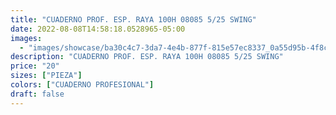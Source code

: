 ```yaml
---
title: "CUADERNO PROF. ESP. RAYA 100H 08085 5/25 SWING"
date: 2022-08-08T14:58:18.0528965-05:00
images:
  - "images/showcase/ba30c4c7-3da7-4e4b-877f-815e57ec8337_0a55d95b-4f8c-4d7e-bb6e-64daad46f17f.webp"
description: "CUADERNO PROF. ESP. RAYA 100H 08085 5/25 SWING"
price: "20"
sizes: ["PIEZA"]
colors: ["CUADERNO PROFESIONAL"]
draft: false
---
```

